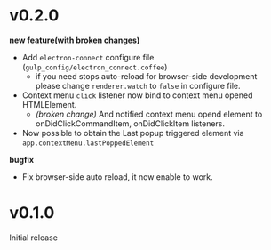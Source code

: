 # v0.2.0
**new feature(with broken changes)**
- Add `electron-connect` configure file (`gulp_config/electron_connect.coffee`)
  - if you need stops auto-reload for browser-side development  
    please change `renderer.watch` to `false` in configure file.
- Context menu `click` listener now bind to context menu opened HTMLElement.
    - *(broken change)* And notified context menu opend element to onDidClickCommandItem, onDidClickItem listeners.
- Now possible to obtain the Last popup triggered element via `app.contextMenu.lastPoppedElement`

**bugfix**
- Fix browser-side auto reload, it now enable to work.

# v0.1.0
Initial release
